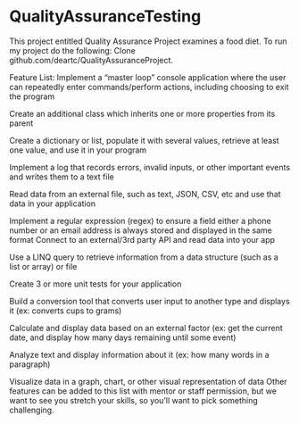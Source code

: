 # QualityAssuranceTesting

This project entitled Quality Assurance Project examines a food  diet. To run my project do the following: Clone github.com/deartc/QualityAssuranceProject.

Feature List: Implement a “master loop” console application where the user can repeatedly enter commands/perform actions, including choosing to exit the program

Create an additional class which inherits one or more properties from its parent

Create a dictionary or list, populate it with several values, retrieve at least one value, and use it in your program

Implement a log that records errors, invalid inputs, or other important events and writes them to a text file

Read data from an external file, such as text, JSON, CSV, etc and use that data in your application

Implement a regular expression (regex) to ensure a field either a phone number or an email address is always stored and displayed in the same format Connect to an external/3rd party API and read data into your app

Use a LINQ query to retrieve information from a data structure (such as a list or array) or file

Create 3 or more unit tests for your application

Build a conversion tool that converts user input to another type and displays it (ex: converts cups to grams)

Calculate and display data based on an external factor (ex: get the current date, and display how many days remaining until some event)

Analyze text and display information about it (ex: how many words in a paragraph)

Visualize data in a graph, chart, or other visual representation of data Other features can be added to this list with mentor or staff permission, but we want to see you stretch your skills, so you’ll want to pick something challenging.

